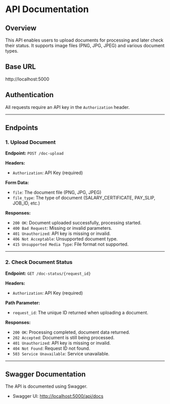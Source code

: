 # API Documentation

## Overview
This API enables users to upload documents for processing and later check their status. It supports image files (PNG, JPG, JPEG) and various document types.

## Base URL
http://localhost:5000


## Authentication
All requests require an API key in the `Authorization` header.

---
## Endpoints

### 1. Upload Document
**Endpoint:** `POST /doc-upload`

**Headers:**
- `Authorization`: API Key (required)

**Form Data:**
- `file`: The document file (PNG, JPG, JPEG)
- `file_type`: The type of document (SALARY_CERTIFICATE, PAY_SLIP, JOB_ID, etc.)

**Responses:**
- `200 OK`: Document uploaded successfully, processing started.
- `400 Bad Request`: Missing or invalid parameters.
- `401 Unauthorized`: API key is missing or invalid.
- `406 Not Acceptable`: Unsupported document type.
- `415 Unsupported Media Type`: File format not supported.

---
### 2. Check Document Status
**Endpoint:** `GET /doc-status/{request_id}`

**Headers:**
- `Authorization`: API Key (required)

**Path Parameter:**
- `request_id`: The unique ID returned when uploading a document.

**Responses:**
- `200 OK`: Processing completed, document data returned.
- `202 Accepted`: Document is still being processed.
- `401 Unauthorized`: API key is missing or invalid.
- `404 Not Found`: Request ID not found.
- `503 Service Unavailable`: Service unavailable.

---
## Swagger Documentation
The API is documented using Swagger.
- Swagger UI: [http://localhost:5000/api/docs](./swagger_doc.yml)
<!-- - Swagger JSON: [http://localhost:5000/swagger.json](http://localhost:5000/swagger.json) -->
